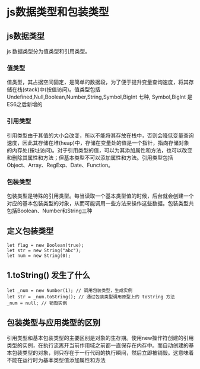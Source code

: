 
# js数据类型和包装类型
## js数据类型
js 数据类型分为值类型和引用类型。

### 值类型
值类型，其占据空间固定，是简单的数据段，为了便于提升变量查询速度，将其存储在栈(stack)中(按值访问)。值类型包括 Undefined,Null,Boolean,Number,String,Symbol,BigInt 七种, Symbol,BigInt 是ES6之后新增的

### 引用类型
引用类型由于其值的大小会改变，所以不能将其存放在栈中，否则会降低变量查询速度，因此其存储在堆(heap)中，存储在变量处的值是一个指针，指向存储对象的内存处(按址访问)。对于引用类型的值，可以为其添加属性和方法，也可以改变和删除其属性和方法；但基本类型不可以添加属性和方法。引用类型包括 Object、Array、RegExp、Date、Function。

### 包装类型
包装类型是特殊的引用类型。每当读取一个基本类型值的时候，后台就会创建一个对应的基本包装类型的对象，从而可能调用一些方法来操作这些数据。包装类型共包括Boolean、Number和String三种

## 定义包装类型

```
let flag = new Boolean(true);
let str = new String("abc");
let num = new String(0);
```

## 1.toString() 发生了什么

```
let _num = new Number(1); // 调用包装类型，生成实例
let str = _num.toString(); // 通过包装类型调用原型上的 toString 方法
_num = null; // 销毁实例
```

## 包装类型与应用类型的区别
引用类型和基本包装类型的主要区别是对象的生存期。使用new操作符创建的引用类型的实例，在执行流离开当前作用域之前都一直保存在内存中。而自动创建的基本包装类型的对象，则只存在于一行代码的执行瞬间，然后立即被销毁。这意味着不能在运行时为基本类型值添加属性和方法
